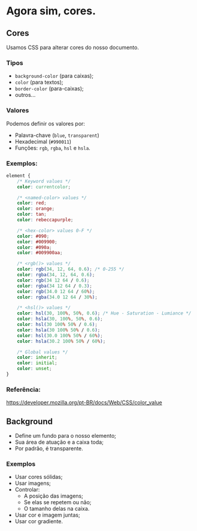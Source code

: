 # Agora sim, cores.

## Cores

Usamos CSS para alterar cores do nosso documento.

### Tipos

* `background-color` (para caixas);
* `color` (para textos);
* `border-color` (para-caixas);
* outros...

### Valores

Podemos definir os valores por:

* Palavra-chave (`blue`, `transparent`)
* Hexadecimal (`#990011`)
* Funções: `rgb`, `rgba`, `hsl` e `hsla`.

### Exemplos:
```css
element {
    /* Keyword values */
    color: currentcolor;

    /* <named-color> values */
    color: red;
    color: orange;
    color: tan;
    color: rebeccapurple;

    /* <hex-color> values 0-F */
    color: #090;
    color: #009900;
    color: #090a;
    color: #009900aa;

    /* <rgb()> values */
    color: rgb(34, 12, 64, 0.6); /* 0-255 */
    color: rgba(34, 12, 64, 0.6);
    color: rgb(34 12 64 / 0.6);
    color: rgba(34 12 64 / 0.3);
    color: rgb(34.0 12 64 / 60%);
    color: rgba(34.0 12 64 / 30%);

    /* <hsl()> values */
    color: hsl(30, 100%, 50%, 0.6); /* Hue - Saturation - Lumiance */
    color: hsla(30, 100%, 50%, 0.6);
    color: hsl(30 100% 50% / 0.6);
    color: hsla(30 100% 50% / 0.6);
    color: hsl(30.0 100% 50% / 60%);
    color: hsla(30.2 100% 50% / 60%);

    /* Global values */
    color: inherit;
    color: initial;
    color: unset;
}
```
### Referência:
https://developer.mozilla.org/pt-BR/docs/Web/CSS/color_value


## Background

- Define um fundo para o nosso elemento;
- Sua área de atuação e a caixa toda;
- Por padrão, é transparente.

### Exemplos

- Usar cores sólidas;
- Usar imagens;
- Controlar:
    - A posição das imagens;
    - Se elas se repetem ou não;
    - O tamanho delas na caixa.
- Usar cor e imagem juntas;
- Usar cor gradiente.

